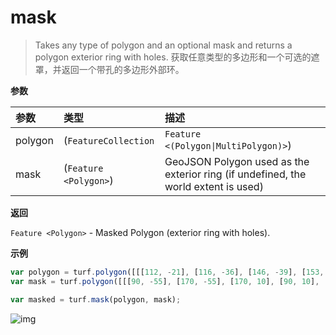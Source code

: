 # mask

> Takes any type of polygon and an optional mask and returns a polygon exterior ring with holes.
> 获取任意类型的多边形和一个可选的遮罩，并返回一个带孔的多边形外部环。

**参数**

| 参数    | 类型                                                      | 描述                                                         |
| :------ | :-------------------------------------------------------- | :----------------------------------------------------------- |
| polygon | (`FeatureCollection`|`Feature <(Polygon\|MultiPolygon)>`) | GeoJSON Polygon used as interior rings or holes.             |
| mask    | (`Feature <Polygon>`)                                     | GeoJSON Polygon used as the exterior ring (if undefined, the world extent is used) |

**返回**

`Feature <Polygon>` - Masked Polygon (exterior ring with holes).

**示例**

```js
var polygon = turf.polygon([[[112, -21], [116, -36], [146, -39], [153, -24], [133, -10], [112, -21]]]);
var mask = turf.polygon([[[90, -55], [170, -55], [170, 10], [90, 10], [90, -55]]]);

var masked = turf.mask(polygon, mask);
```

![img](https://pzy-images.oss-cn-hangzhou.aliyuncs.com/img/mask.61ef78d5.webp)